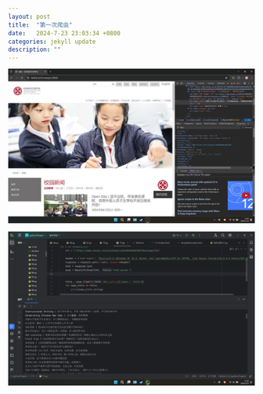 ```yaml
---
layout: post
title:  "第一次爬虫"
date:   2024-7-23 23:03:34 +0800
categories: jekyll update
description: ""
---
```


![图片](/assets/img/2024072301.jpg)

![图片](/assets/img/2024072302.jpg)

